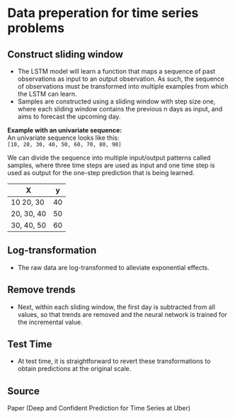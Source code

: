 # Data preperation for time series problems
## Construct sliding window
- The LSTM model will learn a function that maps a sequence of past observations as input to an output observation. As such, the sequence of observations must be transformed into multiple examples from which the LSTM can learn.
- Samples are constructed using a sliding window with step size one, where each sliding window contains the previous n days as input, and aims to forecast the upcoming day. 

__Example with an univariate sequence:__ <br>
An univariate sequence looks like this: <br>
```[10, 20, 30, 40, 50, 60, 70, 80, 90]```

We can divide the sequence into multiple input/output patterns called samples, where three time steps are used as input and one time step is used as output for the one-step prediction that is being learned.

X |y
--|---
10 20, 30	|	40
20, 30, 40	|	50
30, 40, 50	|	60

## Log-transformation
- The raw data are log-transformed to alleviate exponential effects. 

## Remove trends
- Next, within each sliding window, the first day is subtracted from all values, so that trends are removed and the neural network is trained for the incremental value. 

## Test Time
- At test time, it is straightforward to revert these transformations to obtain predictions at the original scale.

## Source 
Paper (Deep and Confident Prediction for Time Series at Uber)